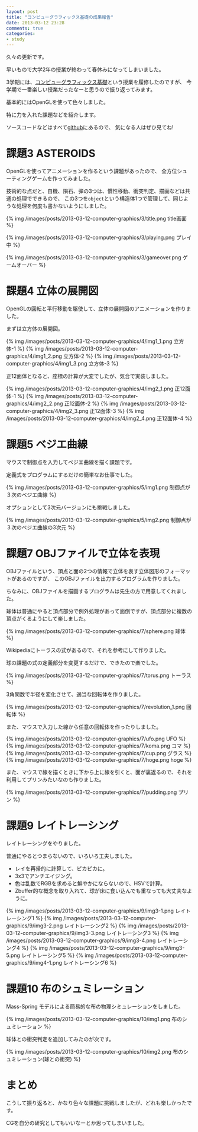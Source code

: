 ```yaml
---
layout: post
title: "コンピューグラフィックス基礎の成果報告"
date: 2013-03-12 23:28
comments: true
categories: 
- study
---
```


久々の更新です。

早いもので大学2年の授業が終わって春休みになってしまいました。

3学期には、[コンピューグラフィックス基礎](http://www.coins.tsukuba.ac.jp/syllabus/GB13704.html)という授業を履修したのですが、
今学期で一番楽しい授業だったなーと思うので振り返ってみます。

基本的にはOpenGLを使って色々しました。

特に力を入れた課題などを紹介します。

ソースコードなどはすべて[github](https://github.com/gam0022/computer-graphics/)にあるので、
気になる人はぜひ見てね!

# 課題3 ASTEROIDS

OpenGLを使ってアニメーションを作るという課題があったので、
全方位シューティングゲームを作ってみました。

技術的な点だと、自機、隕石、弾の3つは、慣性移動、衝突判定、描画などは共通の処理でできるので、
この3つを`object`という構造体1つで管理して、同じような処理を何度も書かないようにしました。

{% img /images/posts/2013-03-12-computer-graphics/3/title.png title画面 %}

<!-- more -->

{% img /images/posts/2013-03-12-computer-graphics/3/playing.png プレイ中 %}

{% img /images/posts/2013-03-12-computer-graphics/3/gameover.png ゲームオーバー %}

# 課題4 立体の展開図

OpenGLの回転と平行移動を駆使して、立体の展開図のアニメーションを作りました。

まずは立方体の展開図。

{% img /images/posts/2013-03-12-computer-graphics/4/img1_1.png 立方体-1 %}
{% img /images/posts/2013-03-12-computer-graphics/4/img1_2.png 立方体-2 %}
{% img /images/posts/2013-03-12-computer-graphics/4/img1_3.png 立方体-3 %}

正12面体となると、座標の計算が大変でしたが、気合で実装しました。

{% img /images/posts/2013-03-12-computer-graphics/4/img2_1.png 正12面体-1 %}
{% img /images/posts/2013-03-12-computer-graphics/4/img2_2.png 正12面体-2 %}
{% img /images/posts/2013-03-12-computer-graphics/4/img2_3.png 正12面体-3 %}
{% img /images/posts/2013-03-12-computer-graphics/4/img2_4.png 正12面体-4 %}

# 課題5 ベジエ曲線

マウスで制御点を入力してベジエ曲線を描く課題です。

定義式をプログラムにするだけの簡単なお仕事でした。

{% img /images/posts/2013-03-12-computer-graphics/5/img1.png 制御点が３次のベジエ曲線 %}

オプションとして3次元バージョンにも挑戦しました。

{% img /images/posts/2013-03-12-computer-graphics/5/img2.png 制御点が３次のベジエ曲線の3次元 %}


# 課題7 OBJファイルで立体を表現

OBJファイルという、頂点と面の2つの情報で立体を表す立体図形のフォーマットがあるのですが、
このOBJファイルを出力するプログラムを作りました。

ちなみに、OBJファイルを描画するプログラムは先生の方で用意してくれました。

球体は普通にやると頂点部分で例外処理があって面倒ですが、頂点部分に複数の頂点がくるようにして楽しました。

{% img /images/posts/2013-03-12-computer-graphics/7/sphere.png 球体 %}

Wikipediaにトーラスの式があるので、それを参考にして作りました。

球の課題の式の定義部分を変更するだけで、できたので楽でした。

{% img /images/posts/2013-03-12-computer-graphics/7/torus.png トーラス %}

3角関数で半径を変化させて、適当な回転体を作りました。

{% img /images/posts/2013-03-12-computer-graphics/7/revolution_1.png 回転体 %}

また、マウスで入力した線から任意の回転体を作ったりしました。

{% img /images/posts/2013-03-12-computer-graphics/7/ufo.png UFO %}
{% img /images/posts/2013-03-12-computer-graphics/7/koma.png コマ %}
{% img /images/posts/2013-03-12-computer-graphics/7/cup.png グラス %}
{% img /images/posts/2013-03-12-computer-graphics/7/hoge.png hoge %}

また、マウスで線を描くときに下から上に線を引くと、面が裏返るので、それを利用してプリンみたいなのも作りました。

{% img /images/posts/2013-03-12-computer-graphics/7/pudding.png プリン %}

# 課題9 レイトレーシング

レイトレーシングをやりました。

普通にやるとつまらないので、いろいろ工夫しました。

* レイを再帰的に計算して、ピカピカに。
* 3x3でアンチエイジング。
* 色は乱数でRGBを求めると鮮やかにならないので、HSVで計算。
* Zbuffer的な概念を取り入れて、球が床に食い込んでも重なっても大丈夫なように。

{% img /images/posts/2013-03-12-computer-graphics/9/img3-1.png レイトレーシング1 %}
{% img /images/posts/2013-03-12-computer-graphics/9/img3-2.png レイトレーシング2 %}
{% img /images/posts/2013-03-12-computer-graphics/9/img3-3.png レイトレーシング3 %}
{% img /images/posts/2013-03-12-computer-graphics/9/img3-4.png レイトレーシング4 %}
{% img /images/posts/2013-03-12-computer-graphics/9/img3-5.png レイトレーシング5 %}
{% img /images/posts/2013-03-12-computer-graphics/9/img4-1.png レイトレーシング6 %}

# 課題10 布のシュミレーション

Mass-Spring モデルによる簡易的な布の物理シミュレーションをしました。

{% img /images/posts/2013-03-12-computer-graphics/10/img1.png 布のシュミレーション %}

球体との衝突判定を追加してみたのが次です。

{% img /images/posts/2013-03-12-computer-graphics/10/img2.png 布のシュミレーション(球との衝突) %}

# まとめ

こうして振り返ると、かなり色々な課題に挑戦しましたが、どれも楽しかったです。

CGを自分の研究としてもいいなーとか思ってしまいました。
